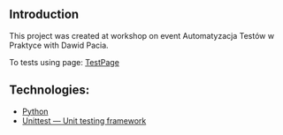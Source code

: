 ## Introduction
This project was created at workshop on event Automatyzacja Testów w Praktyce with Dawid Pacia. 


To tests using page: [TestPage]([http://automationpractice.com/index.php](https://automationexercise.com/))

## Technologies:
- [Python](https://www.python.org/)
- [Unittest — Unit testing framework](https://docs.python.org/3/library/unittest.html)
